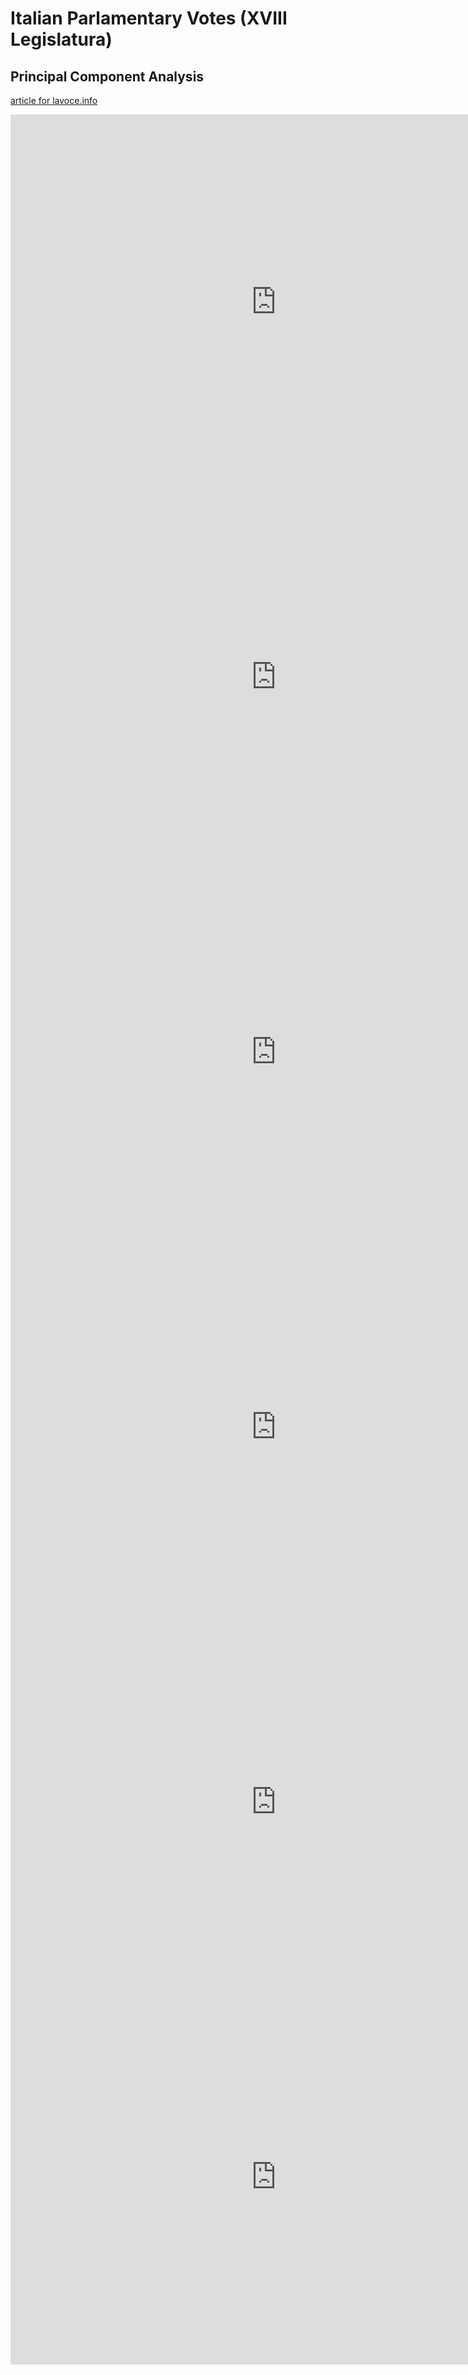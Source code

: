 # Italian Parlamentary Votes (XVIII Legislatura)
## Principal Component Analysis
[article for lavoce.info](https://www.lavoce.info/archives/70362/il-parlamento-a-una-dimensione/)

<iframe id="igraph" scrolling="no" style="border:none;" seamless="seamless" src="https://leonardopetrini.github.io/parliament_pca/camera2018" height="600" width="850"></iframe>
<iframe id="igraph" scrolling="no" style="border:none;" seamless="seamless" src="https://leonardopetrini.github.io/parliament_pca/senato2018" height="600" width="850"></iframe>
<iframe id="igraph" scrolling="no" style="border:none;" seamless="seamless" src="https://leonardopetrini.github.io/parliament_pca/camera_conte1" height="600" width="850"></iframe>
<iframe id="igraph" scrolling="no" style="border:none;" seamless="seamless" src="https://leonardopetrini.github.io/parliament_pca/camera_conte2" height="600" width="850"></iframe>
<iframe id="igraph" scrolling="no" style="border:none;" seamless="seamless" src="https://leonardopetrini.github.io/parliament_pca/senato_conte1" height="600" width="850"></iframe>
<iframe id="igraph" scrolling="no" style="border:none;" seamless="seamless" src="https://leonardopetrini.github.io/parliament_pca/senato_conte2" height="600" width="850"></iframe>
